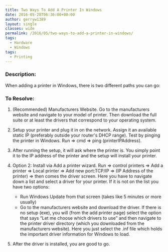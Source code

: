 ```yaml
---
title: Two Ways To Add A Printer In Windows
date: 2016-05-28T06:36:00+00:00
author: gerryw1389
layout: single
classes: wide
permalink: /2016/05/two-ways-to-add-a-printer-in-windows/
tags:
  - Hardware
  - Windows
tags:
  - Printing
---
```

<!--more-->

### Description:

When adding a printer in Windows, there is two different paths you can go:

### To Resolve:

1. (Recommended) Manufacturers Website. Go to the manufacturers website and navigate to your model of printer. Then download the full suite or at least the drivers that correspond to your operating system.

2. Setup your printer and plug it in on the network. Assign it an available static IP (preferably outside your router's DHCP range). Test by pinging the printer in Windows. Run => cmd => ping (printerIPAddress).

3. After running the setup, it will ask where the printer is. You simply point it to the IP address of the printer and the setup will install your printer.

4. Option 2: Install via Add a printer wizard. Run => control printers => Add a printer => Local printer => Add new port:TCP/IP => (IP Address of the printer) => then comes the driver screen. Here you have to navigate down a list and select a driver for your printer. If it is not on the list you have two options:

   - Run Windows Update from that screen (takes like 5 minutes or more usually)
   - Go to the manufacturers website and download the driver. If there is no setup (exe), you will (from the add printer page) select the option that says &#8220;Let me choose which drivers to use&#8221; and then navigate to the printer driver directory (which you downloaded from the manufacturers website). Here you just select the .inf file which holds the important driver information for Windows to load.

5. After the driver is installed, you are good to go.